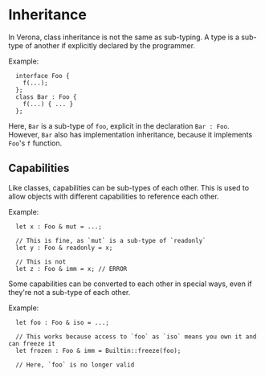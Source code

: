 # Inheritance

In Verona, class inheritance is not the same as sub-typing.
A type is a sub-type of another if explicitly declared by the programmer.

Example:
```
  interface Foo {
    f(...);
  };
  class Bar : Foo {
    f(...) { ... }
  };
```

Here, `Bar` is a sub-type of `foo`, explicit in the declaration `Bar : Foo`.
However, `Bar` also has implementation inheritance, because it implements `Foo`'s `f` function.

## Capabilities

Like classes, capabilities can be sub-types of each other.
This is used to allow objects with different capabilities to reference each other.

Example:
```
  let x : Foo & mut = ...;

  // This is fine, as `mut` is a sub-type of `readonly`
  let y : Foo & readonly = x;

  // This is not
  let z : Foo & imm = x; // ERROR
```

Some capabilities can be converted to each other in special ways, even if they're not a sub-type of each other.

Example:
```
  let foo : Foo & iso = ...;

  // This works because access to `foo` as `iso` means you own it and can freeze it
  let frozen : Foo & imm = Builtin::freeze(foo);

  // Here, `foo` is no longer valid
```
